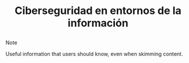 # <p align="center"> Ciberseguridad en entornos de la información</p>
> [!NOTE]
> Useful information that users should know, even when skimming content.
